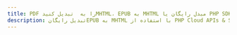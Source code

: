 ---title: PDF را به  تبدیل کنیدMHTML، EPUB به MHTML مبدل رایگان یا PHP SDKdescription: تبدیل رایگانEPUB به MHTML با استفاده از PHP Cloud APIs & SDK همچنین اسناد PDF را در Cloud ایجاد، ویرایش و رندر کنید.---